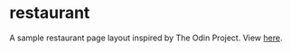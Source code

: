 # restaurant
A sample restaurant page layout inspired by The Odin Project. View [here](https://triangular100.github.io/restaurant/).